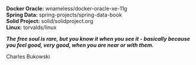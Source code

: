 **Docker Oracle:** wnameless/docker-oracle-xe-11g  
**Spring Data:** spring-projects/spring-data-book  
**Solid Project:** solid/solidproject.org  
**Linux:** torvalds/linux  

_**The free soul is rare, but you know it when you see it - basically because you feel good, very good, when you are near or with them.**_

Charles Bukowski